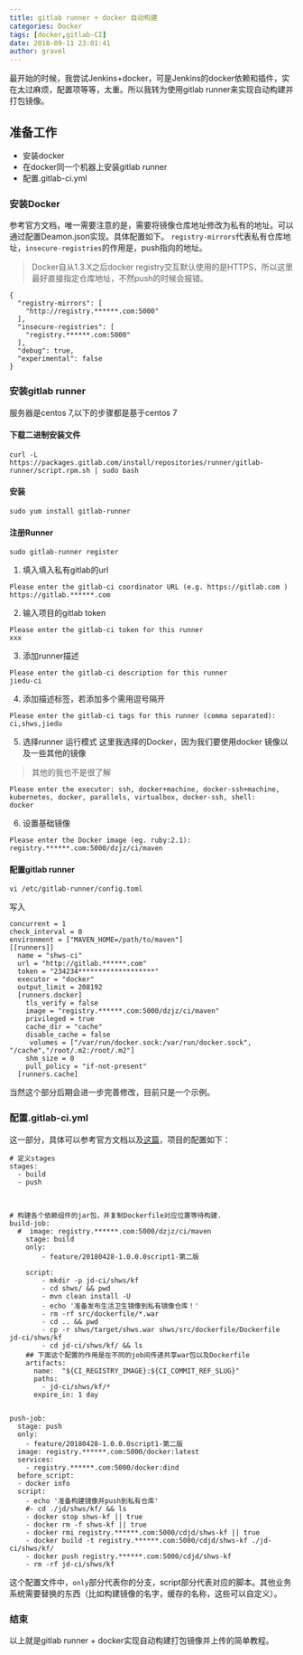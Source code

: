 ```yaml
---
title: gitlab runner + docker 自动构建
categories: Docker
tags: [docker,gitlab-CI]
date: 2018-09-11 23:01:41 
author: gravel
---
```


最开始的时候，我尝试Jenkins+docker，可是Jenkins的docker依赖和插件，实在太过麻烦，配置项等等，太重。所以我转为使用gitlab runner来实现自动构建并打包镜像。

<!--more-->

## 准备工作
* 安装docker
* 在docker同一个机器上安装gitlab runner
* 配置.gitlab-ci.yml

### 安装Docker 
参考官方文档，唯一需要注意的是，需要将镜像仓库地址修改为私有的地址。可以通过配置Deamon.json实现。具体配置如下。
`registry-mirrors`代表私有仓库地址，`insecure-registries`的作用是，push指向的地址。
> Docker自从1.3.X之后docker registry交互默认使用的是HTTPS，所以这里最好直接指定仓库地址，不然push的时候会报错。


```
{
  "registry-mirrors": [
    "http://registry.******.com:5000"
  ],
  "insecure-registries": [
    "registry.******.com:5000"
  ],
  "debug": true,
  "experimental": false
}
```
### 安装gitlab runner
服务器是centos 7,以下的步骤都是基于centos 7
#### 下载二进制安装文件
```
curl -L https://packages.gitlab.com/install/repositories/runner/gitlab-runner/script.rpm.sh | sudo bash
```

#### 安装
```
sudo yum install gitlab-runner
```

#### 注册Runner
```
sudo gitlab-runner register
```

1. 填入填入私有gitlab的url
```
Please enter the gitlab-ci coordinator URL (e.g. https://gitlab.com )
https://gitlab.******.com
```

2. 输入项目的gitlab token
```
Please enter the gitlab-ci token for this runner
xxx
```

3. 添加runner描述
```
Please enter the gitlab-ci description for this runner
jiedu-ci
```
4. 添加描述标签，若添加多个需用逗号隔开
```
Please enter the gitlab-ci tags for this runner (comma separated):
ci,shws,jiedu
```

5. 选择runner 运行模式
这里我选择的Docker，因为我们要使用docker 镜像以及一些其他的镜像

>其他的我也不是很了解

```
Please enter the executor: ssh, docker+machine, docker-ssh+machine, kubernetes, docker, parallels, virtualbox, docker-ssh, shell:
docker
```
6. 设置基础镜像
```
Please enter the Docker image (eg. ruby:2.1):
registry.******.com:5000/dzjz/ci/maven
```

#### 配置gitlab runner
```
vi /etc/gitlab-runner/config.toml
```
写入
```
concurrent = 1
check_interval = 0
environment = ["MAVEN_HOME=/path/to/maven"]
[[runners]]
  name = "shws-ci"
  url = "http://gitlab.******.com"
  token = "234234*******************"
  executor = "docker"
  output_limit = 208192
  [runners.docker]
    tls_verify = false
    image = "registry.******.com:5000/dzjz/ci/maven"
    privileged = true
	cache_dir = "cache"
    disable_cache = false
     volumes = ["/var/run/docker.sock:/var/run/docker.sock", "/cache","/root/.m2:/root/.m2"]
    shm_size = 0
	pull_policy = "if-not-present"
  [runners.cache]

```
当然这个部分后期会进一步完善修改，目前只是一个示例。

### 配置.gitlab-ci.yml
这一部分，具体可以参考官方文档以及[这篇](https://segmentfault.com/a/1190000011890710)，项目的配置如下：
```
# 定义stages
stages:
  - build
  - push
  


# 构建各个依赖组件的jar包，并复制Dockerfile对应位置等待构建.
build-job:
  #  image: registry.******.com:5000/dzjz/ci/maven
    stage: build
    only:
        - feature/20180428-1.0.0.0script1-第二版

    script:
        - mkdir -p jd-ci/shws/kf
        - cd shws/ && pwd
        - mvn clean install -U
        - echo '准备发布生活卫生镜像到私有镜像仓库！'
        - rm -rf src/dockerfile/*.war
        - cd .. && pwd
        - cp -r shws/target/shws.war shws/src/dockerfile/Dockerfile jd-ci/shws/kf
        - cd jd-ci/shws/kf/ && ls
    ## 下面这个配置的作用是在不同的job间传递共享war包以及Dockerfile
    artifacts:
      name:  "${CI_REGISTRY_IMAGE}:${CI_COMMIT_REF_SLUG}"
      paths:
        - jd-ci/shws/kf/*
      expire_in: 1 day


push-job:
  stage: push
  only:
    - feature/20180428-1.0.0.0script1-第二版
  image: registry.******.com:5000/docker:latest
  services: 
    - registry.******.com:5000/docker:dind
  before_script:
  - docker info
  script:
    - echo '准备构建镜像并push到私有仓库'
    #- cd ./jd/shws/kf/ && ls
    - docker stop shws-kf || true
    - docker rm -f shws-kf || true
    - docker rmi registry.******.com:5000/cdjd/shws-kf || true
    - docker build -t registry.******.com:5000/cdjd/shws-kf ./jd-ci/shws/kf/
    - docker push registry.******.com:5000/cdjd/shws-kf
    - rm -rf jd-ci/shws/kf

```

这个配置文件中，`only`部分代表你的分支，script部分代表对应的脚本。其他业务系统需要替换的东西（比如构建镜像的名字，缓存的名称，这些可以自定义）。
### 结束
以上就是gitlab runner + docker实现自动构建打包镜像并上传的简单教程。